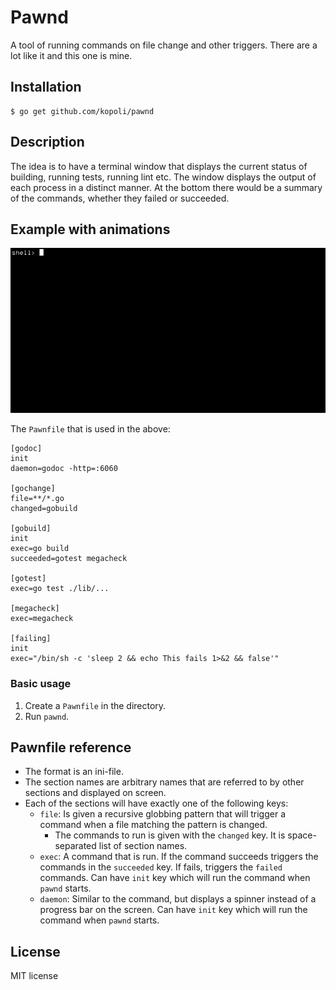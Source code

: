 # Pawnd

A tool of running commands on file change and other triggers.
There are a lot like it and this one is mine.

## Installation

```
$ go get github.com/kopoli/pawnd
```

## Description

The idea is to have a terminal window that displays the current status of
building, running tests, running lint etc.  The window displays the output of
each process in a distinct manner.  At the bottom there would be a summary of
the commands, whether they failed or succeeded.

## Example with animations

![Example run](https://github.com/kopoli/pawnd/raw/master/example-usage/animation.gif)

The `Pawnfile` that is used in the above:

```
[godoc]
init
daemon=godoc -http=:6060

[gochange]
file=**/*.go
changed=gobuild

[gobuild]
init
exec=go build
succeeded=gotest megacheck

[gotest]
exec=go test ./lib/...

[megacheck]
exec=megacheck

[failing]
init
exec="/bin/sh -c 'sleep 2 && echo This fails 1>&2 && false'"
```

### Basic usage

1. Create a `Pawnfile` in the directory.
2. Run `pawnd`.

## Pawnfile reference

- The format is an ini-file.
- The section names are arbitrary names that are referred to by other sections
  and displayed on screen.
- Each of the sections will have exactly one of the following keys:
  - `file`: Is given a recursive globbing pattern that will trigger a command
    when a file matching the pattern is changed.
    - The commands to run is given with the `changed` key. It is
      space-separated list of section names.
  - `exec`: A command that is run. If the command succeeds triggers the
    commands in the `succeeded` key. If fails, triggers the `failed` commands.
	Can have `init` key which will run the command when `pawnd` starts.
  - `daemon`: Similar to the command, but displays a spinner instead of a
    progress bar on the screen.
	Can have `init` key which will run the command when `pawnd` starts.

## License

MIT license
